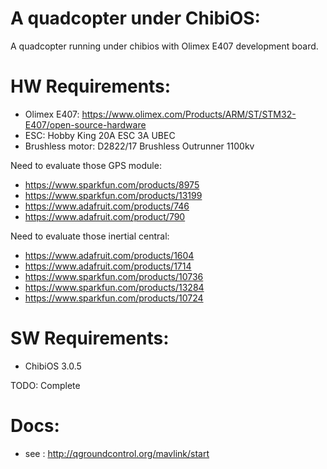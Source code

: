 A quadcopter under ChibiOS:
====

A quadcopter running under chibios with Olimex E407 development board.

HW Requirements:
==
* Olimex E407: https://www.olimex.com/Products/ARM/ST/STM32-E407/open-source-hardware
* ESC: Hobby King 20A ESC 3A UBEC
* Brushless motor: D2822/17 Brushless Outrunner 1100kv 

Need to evaluate those GPS module:
* https://www.sparkfun.com/products/8975
* https://www.sparkfun.com/products/13199
* https://www.adafruit.com/products/746
* https://www.adafruit.com/product/790

Need to evaluate those inertial central:
* https://www.adafruit.com/products/1604
* https://www.adafruit.com/products/1714
* https://www.sparkfun.com/products/10736
* https://www.sparkfun.com/products/13284
* https://www.sparkfun.com/products/10724

SW Requirements:
==

* ChibiOS 3.0.5

TODO: Complete

Docs:
==
* see : http://qgroundcontrol.org/mavlink/start
